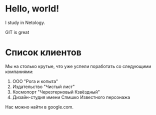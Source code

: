 # Hello, world!

I study in Netology.

GIT is great

# Список клиентов 
Мы на столько крутые, что уже успели поработать со следующими компаниями:

1. ООО "Рога и копыта"
2. Издательство "Чистый лист"
3. Космопорт "Черезтерновый Кзвёздный"
4. Дизайн-студия имени Слмшко Известного персонажа
   
Нас можно найти в google.com. 